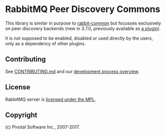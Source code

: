 # RabbitMQ Peer Discovery Commons

This library is similar in purpose to [rabbit-common](https://github.com/rabbitmq/rabbitmq-common) but focusses exclusively
on peer discovery backends (new in 3.7.0, previously available as [a plugin](https://github.com/rabbitmq/rabbitmq-autocluster)).

It is not supposed to be enabled, disabled or used directly by the users, only as a
dependency of other plugins.


## Contributing

See [CONTRIBUTING.md](./CONTRIBUTING.md) and our [development process overview](http://www.rabbitmq.com/github.html).


## License

RabbitMQ server is [licensed under the MPL](LICENSE-MPL-RabbitMQ).


## Copyright

(c) Pivotal Software Inc., 2007-2017.
